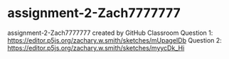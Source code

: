 # assignment-2-Zach7777777
assignment-2-Zach7777777 created by GitHub Classroom
Question 1: https://editor.p5js.org/zachary.w.smith/sketches/mUpageIDb
Question 2: https://editor.p5js.org/zachary.w.smith/sketches/myycDk_Hi
